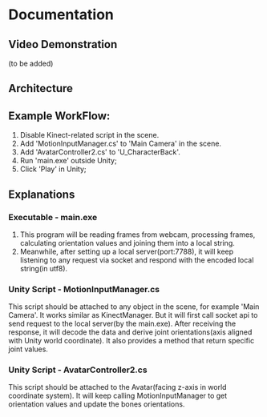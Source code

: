 # Documentation
## Video Demonstration
(to be added)
## Architecture
## Example WorkFlow:
1. Disable Kinect-related script in the scene.
2. Add 'MotionInputManager.cs' to 'Main Camera' in the scene.
3. Add 'AvatarController2.cs' to 'U_CharacterBack'.
4. Run 'main.exe' outside Unity;
5. Click 'Play' in Unity;
## Explanations
### Executable - main.exe
1. This program will be reading frames from webcam, processing frames, calculating orientation values and joining them into a local string.
2. Meanwhile, after setting up a local server(port:7788), it will keep listening to any request via socket and respond with the encoded local string(in utf8).
### Unity Script - MotionInputManager.cs
This script should be attached to any object in the scene, for example 'Main Camera'. It works similar as KinectManager. But it will first call socket api to send request to the local server(by the main.exe). After receiving the response, it will decode 
the data and derive joint orientations(axis aligned with Unity world coordinate). It also provides a method that return specific joint values. 
### Unity Script - AvatarController2.cs
This script should be attached to the Avatar(facing z-axis in world coordinate system). It will keep calling MotionInputManager to get orientation values and update the bones orientations.
